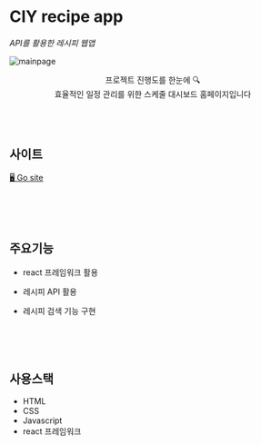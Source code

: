 # CIY recipe app

_API를 활용한 레시피 웹앱_

![mainpage](#)

<p align="center">프로젝트 진행도를 한눈에 🔍 <br>
효율적인 일정 관리를 위한 스케줄 대시보드 홈페이지입니다<br>
<br>
<br>
<br>

## 사이트

[🖥 Go site](https://haegnim.github.io)<br>

<br>
<br>
<br>

## 주요기능

- react 프레임워크 활용
- 레시피 API 활용
- 레시피 검색 기능 구현

  <br>
  <br>
  <br>

## 사용스택

- HTML
- CSS
- Javascript
- react 프레임워크
  <br>
  <br>
  <br>
